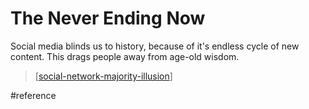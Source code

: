 # The Never Ending Now
Social media blinds us to history, because of it's endless cycle of new content. This drags people away from age-old wisdom.
> [[social-network-majority-illusion]]

#reference

[//begin]: # "Autogenerated link references for markdown compatibility"
[social-network-majority-illusion]: social-network-majority-illusion.md "Social Network Majority Illusion"
[//end]: # "Autogenerated link references"